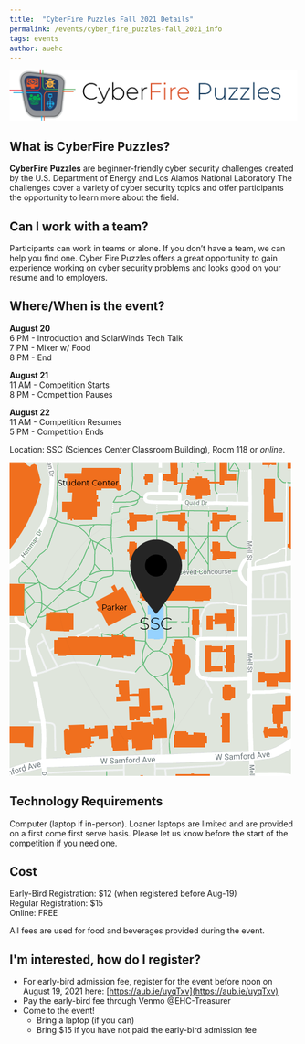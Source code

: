 ```yaml
---
title:  "CyberFire Puzzles Fall 2021 Details"
permalink: /events/cyber_fire_puzzles-fall_2021_info
tags: events
author: auehc
---
```


<img src="/assets/cyberfire/cyberfire_logo.png">

## What is CyberFire Puzzles?
**CyberFire Puzzles** are beginner-friendly cyber security challenges created by the U.S. Department of Energy and Los Alamos National Laboratory The challenges cover a variety of cyber security topics and offer participants the opportunity to learn more about the field.

## Can I work with a team?
Participants can work in teams or alone. If you don’t have a team, we can help you find one. Cyber Fire Puzzles offers a great
opportunity to gain experience working on cyber security problems and looks good on your resume and to employers.

## Where/When is the event?
**August 20**  
6 PM - Introduction and SolarWinds Tech Talk  
7 PM - Mixer w/ Food  
8 PM - End

**August 21**  
11 AM - Competition Starts  
8 PM - Competition Pauses  

**August 22**  
11 AM - Competition Resumes  
5 PM - Competition Ends

Location: SSC (Sciences Center Classroom Building), Room 118 or *online*.

<img src="/assets/cyberfire/location.png">

## Technology Requirements
Computer (laptop if in-person). Loaner laptops are limited and are provided on a first come first serve basis. Please let us know before the start of the competition if you need one.

## Cost
Early-Bird Registration: $12 (when registered before Aug-19)  
Regular Registration: $15  
Online: FREE

All fees are used for food and beverages provided during the event.

## I'm interested, how do I register?
* For early-bird admission fee, register for the event before noon on August 19, 2021 here: [https://aub.ie/uyqTxv](https://aub.ie/uyqTxv)
* Pay the early-bird fee through Venmo @EHC-Treasurer
* Come to the event!
  - Bring a laptop (if you can)
  - Bring $15 if you have not paid the early-bird admission fee
